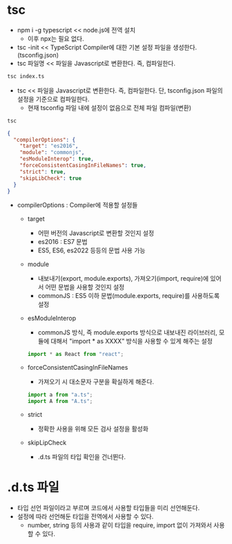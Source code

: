 # tsc

- npm i -g typescript << node.js에 전역 설치
  - 이후 npx는 필요 없다.
- tsc -init << TypeScript Compiler에 대한 기본 설정 파일을 생성한다.(tsconfig.json)
- tsc 파일명 << 파일을 Javascript로 변환한다. 즉, 컴파일한다.

```sh
tsc index.ts
```

- tsc << 파일을 Javascript로 변환한다. 즉, 컴파일한다. 단, tsconfig.json 파일의 설정을 기준으로 컴파일한다.
  - 현재 tsconfig 파일 내에 설정이 없음으로 전체 파일 컴파일(변환)

```sh
tsc
```

```json
{
  "compilerOptions": {
    "target": "es2016",
    "module": "commonjs",
    "esModuleInterop": true,
    "forceConsistentCasingInFileNames": true,
    "strict": true,
    "skipLibCheck": true
  }
}
```

- compilerOptions : Compiler에 적용할 설정들

  - target

    - 어떤 버전의 Javascript로 변환할 것인지 설정
    - es2016 : ES7 문법
    - ES5, ES6, es2022 등등의 문법 사용 가능

  - module

    - 내보내기(export, module.exports), 가져오기(import, require)에 있어서 어떤 문법을 사용할 것인지 설정
    - commonJS : ES5 이하 문법(module.exports, require)를 사용하도록 설정

  - esModuleInterop

    - commonJS 방식, 즉 module.exports 방식으로 내보내진 라이브러리, 모듈에 대해서 "import \* as XXXX" 방식을 사용할 수 있게 해주는 설정

    ```js
    import * as React from "react";
    ```

  - forceConsistentCasingInFileNames

    - 가져오기 시 대소문자 구분을 확실하게 해준다.

    ```ts
    import a from "a.ts";
    import A from "A.ts";
    ```

  - strict

    - 정확한 사용을 위해 모든 검사 설정을 활성화

  - skipLipCheck
    - .d.ts 파일의 타입 확인을 건너뛴다.

# .d.ts 파일

- 타입 선언 파일이라고 부르며 코드에서 사용할 타입들을 미리 선언해둔다.
- 설정에 따라 선언해둔 타입을 전역에서 사용할 수 있다.
  - number, string 등의 사용과 같이 타입을 require, import 없이 가져와서 사용할 수 있다.
